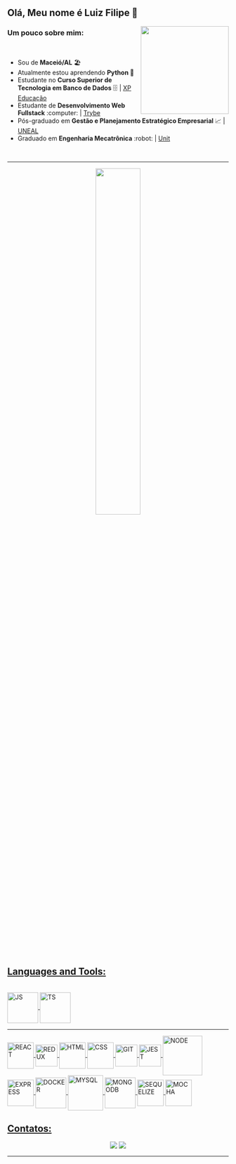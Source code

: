 ## Olá, Meu nome é Luiz Filipe 👋
<img align="right" width="200" src="https://media3.giphy.com/media/3oKIPnAiaMCws8nOsE/giphy.gif?cid=790b7611402939939b6a081028f0aa7fd39ede3f61ecd35b&rid=giphy.gif&ct=g"/>

### Um pouco sobre mim:


<br>
<div>
   <ul>
    <li>Sou de <strong>Maceió/AL</strong> 🏖️ 
    <li>Atualmente estou aprendendo <strong> Python </strong> 🌱
    <li>Estudante no <strong> Curso Superior de Tecnologia em Banco de Dados</strong> 🗄️ | <a href="https://www.xpeducacao.com.br/?utm_source=google&utm_medium=cpc&utm_campaign=awareness_home_xpe&utm_term=29082022&utm_content=marcaxpe&gclid=Cj0KCQjw-fmZBhDtARIsAH6H8qhEMBIZzLxoSYn65MFUMYbEkcG63bIYj-YKTmCMCeX_ReR7LqpkmQ0aAhRUEALw_wcB">XP Educação</a>
    <li>Estudante de <strong>Desenvolvimento Web Fullstack</strong> :computer: | <a href="https://www.betrybe.com/">Trybe</a>
    <li>Pós-graduado em <strong>Gestão e Planejamento Estratégico Empresarial</strong> 📈 | <a href="http://www.uneal.edu.br/">UNEAL</a>
    <li>Graduado em <strong>Engenharia Mecatrônica</strong> :robot: | <a href="https://www.unit.br/">Unit</a>
     
   </ul>
   <!-- <p>Clique 
      <a href="https://luizfilipelgs.github.io/Portfolio/#hs"           target="_blank">
         aqui
      </a>
      para ver meu porfólio web!
   </p>-->
</div>
<br>
<hr>
<div align="center">
  <img width="45%"  src="https://github-readme-stats.vercel.app/api/top-langs/?username=luizfilipelgs&layout=compact&langs_count=7&theme=dracula"/>
</div>

<br>
<div align="center">
  <a href="https://github.com/luizfilipelgs">
</div>  
	
 <!-- <div>
	<h3 align="center">
		<img src="https://cdn-icons-png.flaticon.com/512/3062/3062533.png" width="50px" height="50px">
		 Minhas Soft Skills 
		<img src="https://blog.peoplefirstps.com/hubfs/226%20-%20Data.png" width="50px" height="50px">
	<h3>
	<h4 align="center">Pensamento analítico, Resiliência, Comunicação, Trabalho em Equipe, Adaptabilidade, Autoconhecimento. <h4>
</div> -->
<br>
  
  ## Languages and Tools:
  <div align="left" style="display: inline-block"><br>
     <img align="center" alt="JS" width="70" src="https://cdn.jsdelivr.net/gh/devicons/devicon/icons/javascript/javascript-original.svg">
     <img align="center" alt="TS" width="70" src="https://cdn.jsdelivr.net/gh/devicons/devicon/icons/typescript/typescript-original.svg" />
   <hr>
    
 <img align="center" alt="REACT" width="60" src="https://cdn.jsdelivr.net/gh/devicons/devicon/icons/react/react-original-wordmark.svg">  
 <img align="center" alt="REDUX" width="50" src="https://cdn.jsdelivr.net/gh/devicons/devicon/icons/redux/redux-original.svg">  
 <img align="center" alt="HTML" width="60" src="https://cdn.jsdelivr.net/gh/devicons/devicon/icons/html5/html5-original-wordmark.svg">  
 <img align="center" alt="CSS" width="60" src="https://cdn.jsdelivr.net/gh/devicons/devicon/icons/css3/css3-original-wordmark.svg">  
 <img align="center" alt="GIT" width="50" src="https://cdn.jsdelivr.net/gh/devicons/devicon/icons/git/git-original.svg">  
 <img align="center" alt="JEST" width="50" src="https://cdn.jsdelivr.net/gh/devicons/devicon/icons/jest/jest-plain.svg" />
 <img align="center" alt="NODE" width="90" src="https://cdn.jsdelivr.net/gh/devicons/devicon/icons/nodejs/nodejs-original-wordmark.svg" /> 
 <img align="center" alt="EXPRESS" width="60" src="https://cdn.jsdelivr.net/gh/devicons/devicon/icons/express/express-original.svg" /> 
 <img align="center" alt="DOCKER" width="70" src="https://cdn.jsdelivr.net/gh/devicons/devicon/icons/docker/docker-original-wordmark.svg" />  
 <img align="center" alt="MYSQL" width="80" src="https://cdn.jsdelivr.net/gh/devicons/devicon/icons/mysql/mysql-original-wordmark.svg" />     
 <img align="center" alt="MONGODB" width="70" src="https://cdn.jsdelivr.net/gh/devicons/devicon/icons/mongodb/mongodb-original-wordmark.svg" />   
 <img align="center" alt="SEQUELIZE" width="60" src="https://cdn.jsdelivr.net/gh/devicons/devicon/icons/sequelize/sequelize-original.svg" /> 	 
 <img align="center" alt="MOCHA" width="60" src="https://cdn.jsdelivr.net/gh/devicons/devicon/icons/mocha/mocha-plain.svg" />
	  <!-- -->
  
 
  ## Contatos:
 
<div align="center"> 
  <a href="https://mail.google.com/mail/?view=cm&fs=1&to=luizfilipelgs@gmail.com"><img src="https://img.shields.io/badge/Gmail-D14836?style=for-the-badge&logo=gmail&logoColor=white"/></a>
  <a href="https://www.linkedin.com/in/luizfilipelgs/"><img src="https://img.shields.io/badge/LinkedIn-0077B5?style=for-the-badge&logo=linkedin&logoColor=white"/></a> 
 </div>
   <hr>
 
 <!-- <p align="center"> 

  ![Snake animation](https://github.com/luizfilipelgs/luizfilipelgs/blob/output/github-contribution-grid-snake.svg)
 </p> -->
